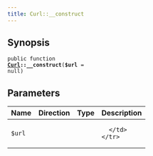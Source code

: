 ```yaml
---
title: Curl::__construct
---
```


## Synopsis

<code>public function <b><a href="Curl">Curl</a>::__construct</b>(<b>$url</b> = null)</code>

## Parameters

<table>
  <thead>
    <tr>
      <th>Name</th>
      <th>Direction</th>
      <th>Type</th>
      <th>Description</th>
    </tr>
  </thead>
  <tbody>
    <tr>
      <td><code>$url</code>
      <td><i></i></td>
      <td></td>
      <td>

      </td>
    </tr>
  </tbody>
</table>

